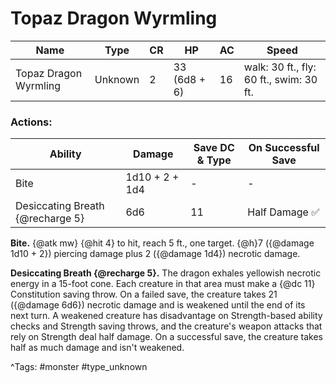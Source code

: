 # Topaz Dragon Wyrmling

| Name | Type | CR | HP | AC | Speed |
|------|------|----|----|----|-------|
| Topaz Dragon Wyrmling | Unknown | 2 | 33 (6d8 + 6) | 16 | walk: 30 ft., fly: 60 ft., swim: 30 ft. |

### Actions:

| Ability | Damage | Save DC & Type | On Successful Save |
|---------|--------|----------------|--------------------|
| Bite | 1d10 + 2 + 1d4 | - | - |
| Desiccating Breath {@recharge 5} | 6d6 | 11 | Half Damage ✅ |


**Bite.** {@atk mw} {@hit 4} to hit, reach 5 ft., one target. {@h}7 ({@damage 1d10 + 2}) piercing damage plus 2 ({@damage 1d4}) necrotic damage.

**Desiccating Breath {@recharge 5}.** The dragon exhales yellowish necrotic energy in a 15-foot cone. Each creature in that area must make a {@dc 11} Constitution saving throw. On a failed save, the creature takes 21 ({@damage 6d6}) necrotic damage and is weakened until the end of its next turn. A weakened creature has disadvantage on Strength-based ability checks and Strength saving throws, and the creature's weapon attacks that rely on Strength deal half damage. On a successful save, the creature takes half as much damage and isn't weakened.

^Tags: #monster #type_unknown